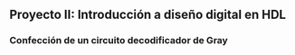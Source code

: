 ## Proyecto II: Introducción a diseño digital en HDL
### Confección de un circuito decodificador de Gray

